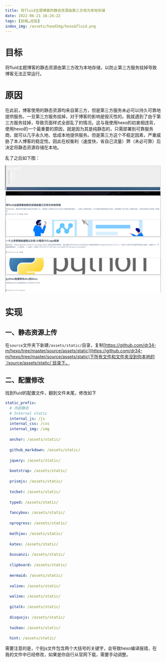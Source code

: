```yaml
---
title: 将fluid主题博客的静态资源由第三方改为本地存储
date: 2022-06-21 16:24:22
tags: [前端,经验]
index_img: /assets/headImg/hexo&fluid.png
---
```


# 目标

将fluid主题博客的静态资源由第三方改为本地存储，以防止第三方服务挂掉导致博客无法正常运行。

<!--more-->

# 原因

在此前，博客使用的静态资源均来自第三方，但是第三方服务未必可以持久可靠地提供服务。一旦第三方服务挂掉，对于博客的影响是毁灭性的。我就遇到了由于第三方服务挂掉，导致页面样式全部乱了的情况。这与我使用hexo的初衷相违背，使用hexo的一个最重要的原因，就是因为其是纯静态的，只需部署到可靠服务商，就可以几乎永久地、低成本地提供服务。但是第三方这个不稳定因素，严重威胁了本人博客的稳定性。因此在权衡利（速度快，省自己流量）弊（未必可靠）后决定将静态资源存储在本地。

乱了之后如下图：

![image-20220621163733835](newpost-44/image-20220621163733835.png)
![image-20220621163748466](newpost-44/image-20220621163748466.png)

# 实现

## 一、静态资源上传

在`source`文件夹下新建`/assets/static/`目录，复制[https://github.com/dr34-m/hexo/tree/master/source/assets/static](https://github.com/dr34-m/hexo/tree/master/source/assets/static)下所有文件和文件夹没到你本地的`/source/assets/static/`目录下。

## 二、配置修改

找到fluid的配置文件，翻到文件末尾，修改如下

```yml
static_prefix:
  # 内部静态
  # Internal static
  internal_js: /js
  internal_css: /css
  internal_img: /img

  anchor: /assets/static/

  github_markdown: /assets/static/

  jquery: /assets/static/

  bootstrap: /assets/static/

  prismjs: /assets/static/

  tocbot: /assets/static/

  typed: /assets/static/

  fancybox: /assets/static/

  nprogress: /assets/static/

  mathjax: /assets/static/

  katex: /assets/static/

  busuanzi: /assets/static/

  clipboard: /assets/static/

  mermaid: /assets/static/

  valine: /assets/static/
  
  waline: /assets/static/

  gitalk: /assets/static/

  disqusjs: /assets/static/

  twikoo: /assets/static/

  hint: /assets/static/
```

需要注意的是，个别js文件包含两个大括号的关键字，会导致hexo编译报错，在我的文件中已经修改，如果是你自行从官网下载，需要手动调整。